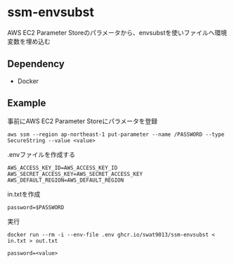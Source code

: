 # ssm-envsubst

AWS EC2 Parameter Storeのパラメータから、envsubstを使いファイルへ環境変数を埋め込む

## Dependency

- Docker

## Example

事前にAWS EC2 Parameter Storeにパラメータを登録

```shell
aws ssm --region ap-northeast-1 put-parameter --name /PASSWORD --type SecureString --value <value>
```

.envファイルを作成する

```text:.env
AWS_ACCESS_KEY_ID=AWS_ACCESS_KEY_ID
AWS_SECRET_ACCESS_KEY=AWS_SECRET_ACCESS_KEY
AWS_DEFAULT_REGION=AWS_DEFAULT_REGION
```

in.txtを作成

```text:in.txt
password=$PASSWORD
```

実行

```shell
docker run --rm -i --env-file .env ghcr.io/swat9013/ssm-envsubst < in.txt > out.txt
```

```text:out.txt
password=<value>
```
